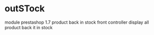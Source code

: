 # outSTock
module prestashop 1.7 product back in stock front controller display all product back it in stock 
